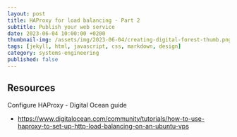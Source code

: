 ```yaml
---
layout: post
title: HAProxy for load balancing - Part 2
subtitle: Publish your web service
date: 2023-06-04 10:00:00 +0200
thumbnail-img: /assets/img/2023-06-04/creating-digital-forest-thumb.png
tags: [jekyll, html, javascript, css, markdown, design]
category: systems-engineering
published: false
---
```





## Resources

Configure HAProxy - Digital Ocean guide

* https://www.digitalocean.com/community/tutorials/how-to-use-haproxy-to-set-up-http-load-balancing-on-an-ubuntu-vps